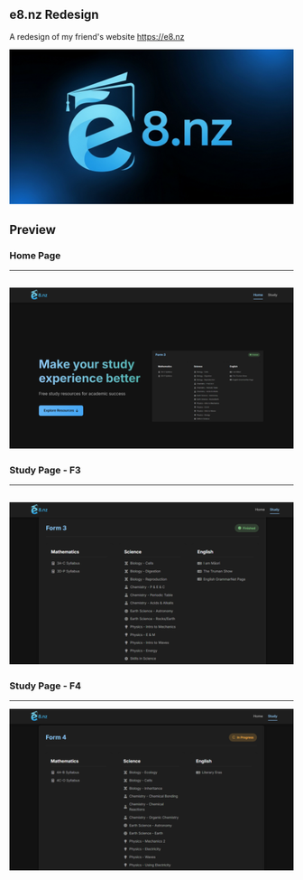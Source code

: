 ## e8.nz Redesign

A redesign of my friend's website https://e8.nz

![e8.nzBanner](./static/e8nzBanner.png)

## Preview

### Home Page
---
![homePagePreview](./gh_preview/home.png)
---
### Study Page - F3
---
![studyPageF3](./gh_preview/f3.png)
---
### Study Page - F4
---
![studyPageF4](./gh_preview/f4.png)

